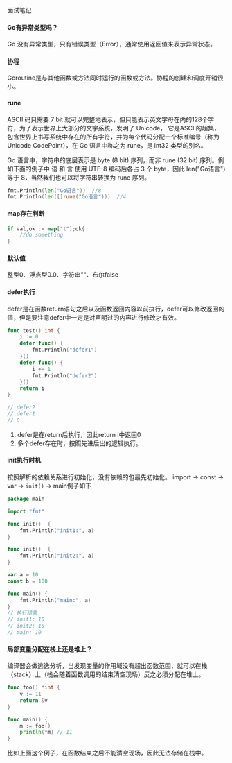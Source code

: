 面试笔记

#### Go有异常类型吗？
Go 没有异常类型，只有错误类型（Error），通常使用返回值来表示异常状态。

#### 协程
Goroutine是与其他函数或方法同时运行的函数或方法。协程的创建和调度开销很小。

#### rune
ASCII 码只需要 7 bit 就可以完整地表示，但只能表示英文字母在内的128个字符，为了表示世界上大部分的文字系统，发明了 Unicode， 它是ASCII的超集，包含世界上书写系统中存在的所有字符，并为每个代码分配一个标准编号（称为Unicode CodePoint），在 Go 语言中称之为 rune，是 int32 类型的别名。

Go 语言中，字符串的底层表示是 byte (8 bit) 序列，而非 rune (32 bit) 序列。例如下面的例子中 语 和 言 使用 UTF-8 编码后各占 3 个 byte，因此 len("Go语言") 等于 8，当然我们也可以将字符串转换为 rune 序列。
```go
fmt.Println(len("Go语言"))  //8
fmt.Println(len([]rune("Go语言")))  //4
```

#### map存在判断
```go
if val,ok := map["t"];ok{
    //do something
}
```

#### 默认值
整型0、浮点型0.0、字符串""、布尔false

#### defer执行
defer是在函数return语句之后以及函数返回内容以前执行，defer可以修改返回的值，但是要注意defer中一定是对声明过的内容进行修改才有效。
```go
func test() int {
	i := 0
	defer func() {
		fmt.Println("defer1")
	}()
	defer func() {
		i += 1
		fmt.Println("defer2")
	}()
	return i
}

// defer2
// defer1
// 0
```
1. defer是在return后执行，因此return i中返回0
2. 多个defer存在时，按照先进后出的逻辑执行。

#### init执行时机
按照解析的依赖关系进行初始化，没有依赖的包最先初始化。
import -> const -> var -> `init()` -> main例子如下
```go
package main

import "fmt"

func init()  {
	fmt.Println("init1:", a)
}

func init()  {
	fmt.Println("init2:", a)
}

var a = 10
const b = 100

func main() {
	fmt.Println("main:", a)
}
// 执行结果
// init1: 10
// init2: 10
// main: 10
```

#### 局部变量分配在栈上还是堆上？
编译器会做逃逸分析，当发现变量的作用域没有超出函数范围，就可以在栈（stack）上（栈会随着函数调用的结束清空现场）反之必须分配在堆上。
```go
func foo() *int {
	v := 11
	return &v
}

func main() {
	m := foo()
	println(*m) // 11
}
```
比如上面这个例子，在函数结束之后不能清空现场，因此无法存储在栈中。